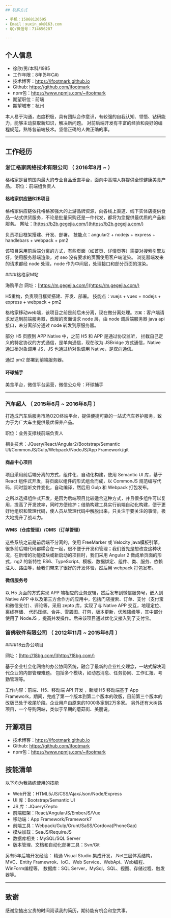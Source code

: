 ```yaml
---
## 联系方式

- 手机：15868126595
- Email：xuxin_ok@163.com
- QQ/微信号：714656287

---
```


## 个人信息

 - 徐欣/男/本科/1985
 - 工作年限：8年(5年C#)
 - 技术博客：https://ifootmark.github.io
 - Github: https://github.com/ifootmark
 - npm包：https://www.npmjs.com/~ifootmark
 - 期望职位：前端
 - 期望城市：杭州

本人易于沟通，态度积极，具有团队合作意识，有较强的自我认知、领悟、钻研能力，能够主动获取新知识，解决新问题。 对前后端开发有丰富的经验和良好的编程规范，熟练各前端技术。坚信正确的人做正确的事。

---

## 工作经历

### 浙江格家网络技术有限公司 （ 2016年8月 ~  ）

格格家是目前国内最大的专业食品垂直平台，面向中高端人群提供全球健康美食产品。
职位：前端组负责人


#### 格格家供应链B2B项目
格格家供应链依托格格家强大的上游品牌资源，向各线上渠道、线下实体店提供食品一站式供货服务，不论是批量采购还是一件代发，都将为您提供最优质的产品和服务。
网址：[https://b2b.gegejia.com/](https://b2b.gegejia.com/)

负责项目框架搭建、开发、部署。
技能点：angular2 + nodejs + express + handlebars + webpack + pm2

该项目采用前后端分离的方式，有些页面（如首页、详情页等）需要对搜索引擎友好，使用服务器端渲染，对 seo 没有要求的页面使用客户端渲染。
浏览器端发来的请求都经 node 处理，node 作为中间层，处理接口和部分页面的渲染。


####格格家M站

海购平台
网址：[https://m.gegejia.com/](https://m.gegejia.com/)

H5重构，负责项目框架搭建、开发、部署。
技能点：vuejs + vuex + nodejs + express + webpack + pm2

格格家移动web端，该项目之前是前后未分离，现在做分离处理。`方案`：客户端请求发送到前端服务器，改版的页面请求 node 层，由 node 调后端服务器 java api 接口，未分离部分通过 node 转发到原服务器。

部分 H5 页嵌到 APP Native 中，之前 H5 和 APP 是通过协议监听， 拦截自己定义的特定协议的方式通信，是单向通信，现在改为 JSBridge 方式通信，Native 通过桥对象调用 JS，JS 也通过桥对象调用 Native，是双向通信。

通过 pm2 部署到前端服务器。


#### 环球捕手

美食平台，微信平台运营，微信公众号：环球捕手

---

### 汽车超人 （ 2015年6月 ~ 2016年8月 ）

打造成汽车后服务市场O2O终端平台，提供便捷可靠的一站式汽车养护服务，致力于为广大车主提供最优保养产品。

职位：业务支撑线前端负责人

相关技术：JQuery/React/Angular2/Bootstrap/Semantic UI/CommonJS/Gulp/Webpack/NodeJS/App Framework/git

#### 商品中心项目
项目采用前后端分离的方式，组件化、自动化构建，使用 Semantic UI 库，基于 React 组件式开发，将页面以组件的形式组合而成，以 CommonJS 规范编写代码，同时监听文件变化，自动编译，然后用 Gulp 和 Webpack 打包发布。

之所以选择组件式开发，是因为后端项目比较适合这种方式，并且很多组件可以复用，提高了开发效率，同时方便维护；借助构建工具实行前端自动化构建，便于更好地组织和管理代码，使人员从管理代码中解脱出来，只关注于要关注的事情，极大地提升了战斗力。


#### WMS（仓库管理）/OMS（订单管理）
这些系统之前是前后端不分离的，使用 FreeMarker 或 Velocity java模板引擎，很多前后端代码都糅合在一起，很不便于开发和管理；我们首先是想改变这种状况，在新增的功能模块或新启动的项目时，我们采用 Angular 2 做成单页面的形式，ng2 的新特性 ES6、TypeScript、模板、数据绑定、组件、类、服务、依赖注入、路由等，给我们带来了很好的开发体验，然后用 webpack 打包发布。


#### 微信服务号

以 H5 页面的方式实现 APP 端相应的业务逻辑，然后发布到微信服务号，嵌入到 Native APP 中以及第三方合作方的应用中，包括门店搜索、订单、支付（支付宝和微信支付）、评论等，采用 zepto 库，实现了与 Native APP 交互，地理定位、离线存储、 代码压缩、合并、雪碧图、打包，版本更新，优雅降级等，其中部分使用了 NodeJS ，提高并发操作。后来该项目通过优化又接入到了支付宝。


### 笛佛软件有限公司 （ 2012年11月 ~ 2015年6月 ）

####18云办公项目

网址：[http://18bg.com/](http://18bg.com/)

基于企业社会化网络的办公协同系统，融合了最新的企业社交理念，一站式解决现代企业的内部管理难题。 包括多个模块，如动态消息、任务协同、工作汇报、考勤管理等。

工作内容：前端、H5、移动端 API 开发 ，新版 H5 移动端基于 App Framework，期间，完成了第一个版本到第二个版本的改版，目前第三个版本的改版已处于收尾阶段。企业用户由原来的1000多家到2万多家。 另外还有大树路项目，一个导购网站，类似于早期的蘑菇街、美丽说。


## 开源项目

 - 技术博客：https://ifootmark.github.io
 - Github: https://github.com/ifootmark
 - npm包：https://www.npmjs.com/~ifootmark


## 技能清单

以下均为我熟练使用的技能

- Web开发：HTML5/JS/CSS/Ajax/Json/Node/Express
- UI 库：Bootstrap/Semantic UI
- JS 库：JQuery/Zepto
- 前端框架：React/AngularJS/EmberJS/Vue
- 移动端：App Framework/Framework7
- 前端工具：Webpack/Gulp/Grunt/SaSS/Cordova(PhoneGap)
- 模块加载：SeaJS/RequireJS
- 数据库相关：MySQL/SQL Server
- 版本管理、文档和自动化部署工具：Svn/Git

另有5年后端开发经验：
精通 Visual Studio 集成开发，.Net三层体系结构，MVC、Entity Framewrok、IoC、Web Service、WebApi、Web编程、WinForm编程等。
数据库：SQL Server，MySql，SQL、视图、存储过程、触发器等。

---

## 致谢
感谢您抽出宝贵的时间阅读我的简历，期待能有机会和您共事。

